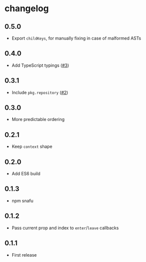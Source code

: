 # changelog

## 0.5.0

* Export `childKeys`, for manually fixing in case of malformed ASTs

## 0.4.0

* Add TypeScript typings ([#3](https://github.com/Rich-Harris/estree-walker/pull/3))

## 0.3.1

* Include `pkg.repository` ([#2](https://github.com/Rich-Harris/estree-walker/pull/2))

## 0.3.0

* More predictable ordering

## 0.2.1

* Keep `context` shape

## 0.2.0

* Add ES6 build

## 0.1.3

* npm snafu

## 0.1.2

* Pass current prop and index to `enter`/`leave` callbacks

## 0.1.1

* First release
